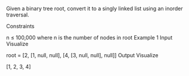 Given a binary tree root, convert it to a singly linked list using an inorder traversal.

Constraints

n ≤ 100,000 where n is the number of nodes in root
Example 1
Input
Visualize

root = [2, [1, null, null], [4, [3, null, null], null]]
Output
Visualize

[1, 2, 3, 4]
